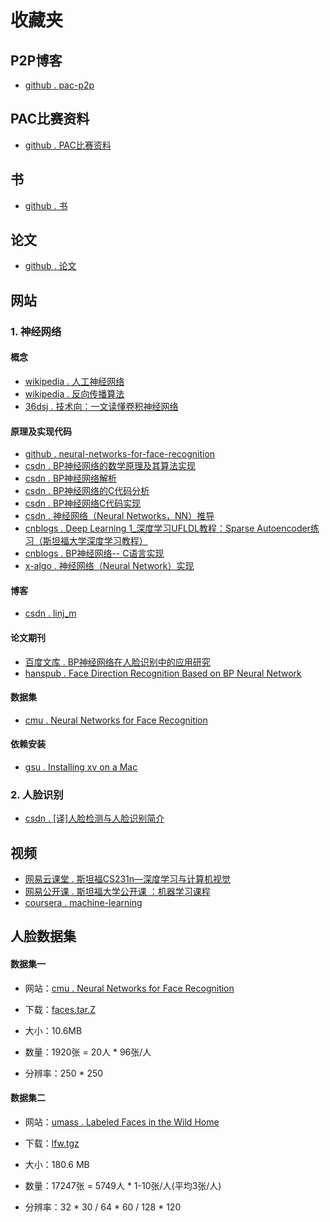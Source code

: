# 收藏夹

## P2P博客

* [github . pac-p2p](https://pac-p2p.github.io/notes/)


## PAC比赛资料

* [github . PAC比赛资料](https://github.com/PAC-P2P/Collection/tree/master/PAC%E6%AF%94%E8%B5%9B%E8%B5%84%E6%96%99)

## 书

* [github . 书](https://github.com/PAC-P2P/Collection/tree/master/%E4%B9%A6)

## 论文

* [github . 论文](https://github.com/PAC-P2P/Collection)


## 网站

### 1. 神经网络

#### 概念

* [wikipedia . 人工神经网络](https://zh.wikipedia.org/wiki/%E4%BA%BA%E5%B7%A5%E7%A5%9E%E7%BB%8F%E7%BD%91%E7%BB%9C)
* [wikipedia . 反向传播算法](https://zh.wikipedia.org/wiki/%E5%8F%8D%E5%90%91%E4%BC%A0%E6%92%AD%E7%AE%97%E6%B3%95)
* [36dsj . 技术向：一文读懂卷积神经网络](http://www.36dsj.com/archives/24006)

#### 原理及实现代码

* [github . neural-networks-for-face-recognition](https://github.com/PAC-P2P/artificial-intelligence/tree/master/neural-networks-for-face-recognition)
* [csdn . BP神经网络的数学原理及其算法实现](http://blog.csdn.net/zhongkejingwang/article/details/44514073)
* [csdn . BP神经网络解析](http://blog.csdn.net/linj_m/article/details/9897839)
* [csdn . BP神经网络的C代码分析](http://blog.csdn.net/linj_m/article/details/40679085)
* [csdn . BP神经网络C代码实现](http://blog.csdn.net/xiaoch1222/article/details/51332297)
* [csdn . 神经网络（Neural Networks，NN）推导](http://blog.csdn.net/endlch/article/details/46933861)
* [cnblogs . Deep Learning 1_深度学习UFLDL教程：Sparse Autoencoder练习（斯坦福大学深度学习教程）](http://www.cnblogs.com/dmzhuo/p/4917298.html)
* [cnblogs . BP神经网络-- C语言实现](http://www.cnblogs.com/jzhlin/archive/2012/07/30/bp_c.html)
* [x-algo . 神经网络（Neural Network）实现](http://x-algo.cn/index.php/2016/04/19/neural-networks-neural-network/)

#### 博客

* [csdn . linj_m](http://blog.csdn.net/linj_m)

#### 论文期刊

* [百度文库 . BP神经网络在人脸识别中的应用研究](https://wenku.baidu.com/view/ab7139f47e21af45b307a8d7)
* [hanspub . Face Direction Recognition Based on BP Neural Network](https://image.hanspub.org/Html/8-1540716_19843.htm)


#### 数据集

* [cmu . Neural Networks for Face Recognition](http://www.cs.cmu.edu/afs/cs.cmu.edu/user/mitchell/ftp/faces.html)


#### 依赖安装

* [gsu . Installing xv on a Mac](http://carmaux.cs.gsu.edu/xv_install_mac.html)

### 2. 人脸识别

* [csdn . [译]人脸检测与人脸识别简介](http://blog.csdn.net/sununs11/article/details/7758142)

## 视频

* [网易云课堂 . 斯坦福CS231n—深度学习与计算机视觉](http://study.163.com/course/courseMain.htm?courseId=1003223001)
* [网易公开课 . 斯坦福大学公开课 ：机器学习课程](http://open.163.com/special/opencourse/machinelearning.html)
* [coursera . machine-learning](https://www.coursera.org/learn/machine-learning)

## 人脸数据集


#### 数据集一

* 网站：[cmu . Neural Networks for Face Recognition](http://www.cs.cmu.edu/afs/cs.cmu.edu/user/mitchell/ftp/faces.html)

* 下载：[faces.tar.Z](http://www.cs.cmu.edu/afs/cs.cmu.edu/project/theo-8/faceimages/faces.tar.Z)

* 大小：10.6MB

* 数量：1920张 = 20人 * 96张/人

* 分辨率：250 * 250

#### 数据集二


* 网站：[umass . Labeled Faces in the Wild Home](http://vis-www.cs.umass.edu/lfw/)

* 下载：[lfw.tgz](http://vis-www.cs.umass.edu/lfw/lfw.tgz)

* 大小：180.6 MB

* 数量：17247张 = 5749人 * 1-10张/人(平均3张/人)

* 分辨率：32 * 30 / 64 * 60 / 128 * 120